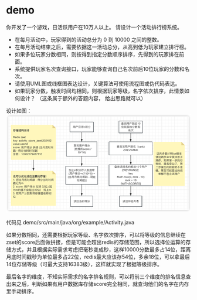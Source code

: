 # demo

你开发了⼀个游戏，日活跃用户在10万⼈以上。 请设计⼀个活动排行榜系统。
- 在每月活动中，玩家得到的活动总分为 0 到 10000 之间的整数。
- 在每月活动结束之后，需要依据这⼀活动总分，从高到低为玩家建立排行榜。
- 如果多位玩家分数相同，则按得到指定分数顺序排序，先得到的玩家排在前面。
- 系统提供玩家名次查询接口，玩家能够查询自己名次前后10位玩家的分数和名次。
- 请使用UML图或线框图表达设计，关键算法可使用流程图或伪代码表达。 
- 如果玩家分数，触发时间均相同，则根据玩家等级，名字依次排序，此情景如何设计？ （这条属于额外的答题内容， 给出思路就可以）

设计如图：
![img.png](img.png)

代码见 demo/src/main/java/org/example/Activity.java

如果分数相同，还需要根据玩家等级、名字依次排序，可以将等级的信息继续在zset的score后面做拼接，但是可能会超出redis的存储范围，所以选择位运算的存储方式，并且根据实际需求考虑把毫秒变成秒，这样10000分数最多占14位，距离月底时间戳秒为单位最多占22位，redis最大应该存54位，多余18位，可以拿最后14位存储等级（可最大支持16383级），这样就实现了根据等级排序。

最后名字的维度，不知实际需求的名字排名规则，可以将前三个维度的排名信息查出来之后，判断如果有用户数据库存储score完全相同，就查询他们的名字在内存里手动排序。